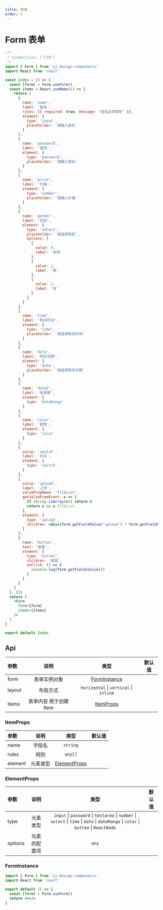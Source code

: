 ```yaml
---
title: 表单
order: 5
---
```


# Form 表单

```jsx
/**
 * hideActions: ["CSB"]
 */
import { Form } from 'yj-design-components'
import React from 'react'

const Index = () => {
  const [form] = Form.useForm()
  const items = React.useMemo(() => {
    return [
      {
        name: 'name',
        label: '姓名',
        rules: [{ required: true, message: '姓名必须填写' }],
        element: {
          type: 'input',
          placeholder: '请输入姓名'
        }
      },
      {
        name: 'password',
        label: '密码',
        element: {
          type: 'password',
          placeholder: '请输入密码'
        }
      },
      {
        name: 'price',
        label: '价格',
        element: {
          type: 'number',
          placeholder: '请输入价格'
        }
      },
      {
        name: 'gender',
        label: '性别',
        element: {
          type: 'select',
          placeholder: '请选择性别',
          options: [
            {
              value: 0,
              label: '未知'
            },
            {
              value: 1,
              label: '男'
            },
            {
              value: 2,
              label: '女'
            }
          ]
        }
      },
      {
        name: 'time',
        label: '购买时间',
        element: {
          type: 'time',
          placeholder: '请选择购买时间'
        }
      },
      {
        name: 'date',
        label: '购买日期',
        element: {
          type: 'date',
          placeholder: '请选择购买日期'
        }
      },
      {
        name: 'date2',
        label: '有效期',
        element: {
          type: 'dateRange'
        }
      },
      {
        name: 'color',
        label: '颜色',
        element: {
          type: 'color'
        }
      },
      {
        value: 'switch',
        label: '开关',
        element: {
          type: 'switch'
        }
      },
      {
        value: 'upload',
        label: '上传',
        valuePropName: 'fileList',
        getValueFromEvent: e => {
          if (Array.isArray(e)) return e
          return e && e.fileList
        },
        element: {
          type: 'upload',
          children: <div>{form.getFieldValue('upload') ? form.getFieldValue('upload')?.file?.name : '上传文件'}</div>
        }
      },
      {
        name: 'button',
        text: '按钮',
        element: {
          type: 'button',
          children: '按钮',
          onClick: () => {
            console.log(form.getFieldsValue())
          }
        }
      }
    ]
  }, [])
  return (
    <Form
      form={form}
      items={items}
    />
  )
}

export default Index
```

## Api

| 参数   |          说明          |                  类型                  | 默认值 |
| :----- | :--------------------: | :------------------------------------: | :----: |
| form   |      表单实例对象      |     [FormInstance](#FormInstance)      |        |
| layout |        布局方式        | `horizontal` \| `vertical` \| `inline` |        |
| items  | 表单内容 用于创建 Item |        [ItemProps](#ItemProps)         |        |

<h3 id="ItemProps">ItemProps</h3>

| 参数    |   说明   |             类型              | 默认值 |
| :------ | :------: | :---------------------------: | :----: |
| name    |  字段名  |           `string`            |        |
| rules   |   规则   |            `any[]`            |        |
| element | 元素类型 | [ElementProps](#ElementProps) |        |

<h3 id="ElementProps">ElementProps</h3>

| 参数    |     说明     |                                                                 类型                                                                 | 默认值 |
| :------ | :----------: | :----------------------------------------------------------------------------------------------------------------------------------: | :----: |
| type    |   元素类型   | `input` \| `password` \| `textarea` \| `number` \| `select` \| `time` \| `date` \| `dateRange` \| `color` \| `button` \| `ReactNode` |
| options | 元素的配置项 |                                                                `any`                                                                 |        |

<h3 id="FormInstance">FormInstance</h3>

```jsx | pure
import { Form } from 'yj-design-components'
import React from 'react'

export default () => {
  const [form] = Form.useForm()
  return <></>
}
```
